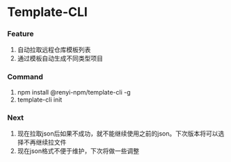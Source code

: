 # Template-CLI

### Feature

1. 自动拉取远程仓库模板列表
2. 通过模板自动生成不同类型项目


### Command

1. npm install @renyi-npm/template-cli -g
2. template-cli init


### Next

1. 现在拉取json后如果不成功，就不能继续使用之前的json。下次版本将可以选择不再继续拉文件
2. 现在json格式不便于维护，下次将做一些调整

